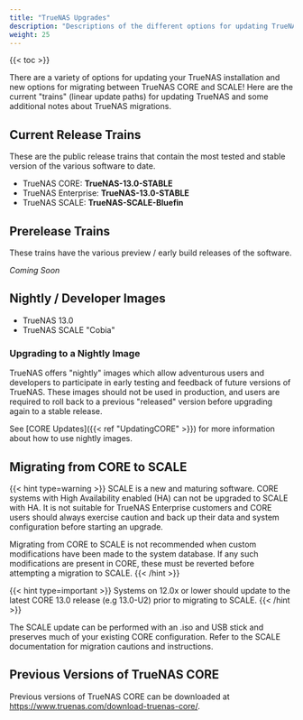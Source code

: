 ```yaml
---
title: "TrueNAS Upgrades"
description: "Descriptions of the different options for updating TrueNAS software."
weight: 25
---
```


{{< toc >}}

There are a variety of options for updating your TrueNAS installation and new options for migrating between TrueNAS CORE and SCALE!
Here are the current "trains" (linear update paths) for updating TrueNAS and some additional notes about TrueNAS migrations.

## Current Release Trains

These are the public release trains that contain the most tested and stable version of the various software to date.

* TrueNAS CORE: **TrueNAS-13.0-STABLE**
* TrueNAS Enterprise: **TrueNAS-13.0-STABLE**
* TrueNAS SCALE: **TrueNAS-SCALE-Bluefin**

## Prerelease Trains

These trains have the various preview / early build releases of the software.

*Coming Soon*

## Nightly / Developer Images

* TrueNAS 13.0
* TrueNAS SCALE "Cobia"

### Upgrading to a Nightly Image

TrueNAS offers "nightly" images which allow adventurous users and developers to participate in early testing and feedback of future versions of TrueNAS.
These images should not be used in production, and users are required to roll back to a previous "released" version before upgrading again to a stable release.

See [CORE Updates]({{< ref "UpdatingCORE" >}}) for more information about how to use nightly images.

## Migrating from CORE to SCALE

{{< hint type=warning >}}
SCALE is a new and maturing software.
CORE systems with High Availability enabled (HA) can not be upgraded to SCALE with HA.
It is not suitable for TrueNAS Enterprise customers and CORE users should always exercise caution and back up their data and system configuration before starting an upgrade.

Migrating from CORE to SCALE is not recommended when custom modifications have been made to the system database.
If any such modifications are present in CORE, these must be reverted before attempting a migration to SCALE.
{{< /hint >}}

{{< hint type=important >}}
Systems on 12.0x or lower should update to the latest CORE 13.0 release (e.g 13.0-U2) prior to migrating to SCALE.
{{< /hint >}}

The SCALE update can be performed with an <file>.iso</file> and USB stick and preserves much of your existing CORE configuration.
Refer to the SCALE documentation for migration cautions and instructions.

## Previous Versions of TrueNAS CORE

Previous versions of TrueNAS CORE can be downloaded at https://www.truenas.com/download-truenas-core/.
